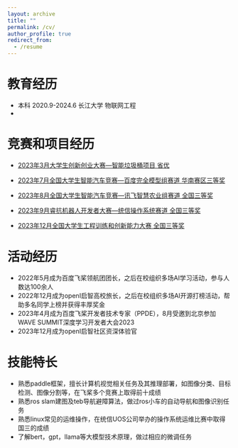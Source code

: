 ```yaml
---
layout: archive
title: ""
permalink: /cv/
author_profile: true
redirect_from:
  - /resume
---
```


教育经历
======
* 本科  2020.9-2024.6  长江大学  物联网工程
* 


竞赛和项目经历
======
- [2023年3月大学生创新创业大赛—智能垃圾桶项目 省优](https://s2.loli.net/2024/01/21/BCvh1olOny8DFaK.png)

- [2023年7月全国大学生智能汽车竞赛—百度完全模型组赛道 华南赛区三等奖](https://s2.loli.net/2024/01/21/szoYOZ3K7ivXbjQ.jpg)

- [2023年8月全国大学生智能汽车竞赛—讯飞智慧农业组赛道 全国三等奖](https://s2.loli.net/2024/01/21/8znYAHlmLrCdfTU.png)

- [2023年9月睿抗机器人开发者大赛—统信操作系统赛道 全国三等奖](https://s2.loli.net/2024/01/21/EdDHnv2wsFcWBmj.png)

- [2023年12月全国大学生工程训练和创新能力大赛 全国三等奖]()


活动经历
======
* 2022年5月成为百度飞桨领航团团长，之后在校组织多场AI学习活动，参与人数达100余人 
* 2022年12月成为openI启智高校旅长，之后在校组织多场AI开源打榜活动，帮助多名同学上榜并获得丰厚奖金 
* 2023年4月成为百度飞桨开发者技术专家（PPDE），8月受邀到北京参加WAVE SUMMIT深度学习开发者大会2023
* 2023年12月成为openI启智社区资深体验官



技能特长
======
* 熟悉paddle框架，擅长计算机视觉相关任务及其推理部署，如图像分类、目标检测、图像分割等，在飞桨多个竞赛上取得前十成绩
* 熟悉ros slam建图及teb导航避障算法，做过ros小车的自动导航和图像识别任务
* 熟悉linux常见的运维操作，在统信UOS公司举办的操作系统运维比赛中取得国三的成绩
* 了解bert，gpt，llama等大模型技术原理，做过相应的微调任务
